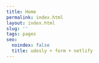 ```yaml
---
title: Home
permalink: index.html
layout: index.html
slug: ''
tags: pages
seo:
  noindex: false
  title: udesly + form + netlify
---
```



